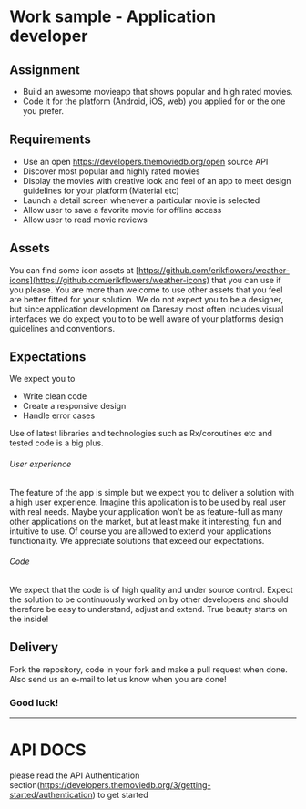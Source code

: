 # Work sample - Application developer

## Assignment

- Build an awesome movieapp that shows popular and high rated movies.
- Code it for the platform (Android, iOS, web) you applied for or the one you prefer.

## Requirements

- Use an open https://developers.themoviedb.org/open source API
- Discover most popular and highly rated movies
- Display the movies with creative look and feel of an app to meet design guidelines for your platform (Material etc)
- Launch a detail screen whenever a particular movie is selected
- Allow user to save a favorite movie for offline access
- Allow user to read movie reviews

## Assets

You can find some icon assets at [https://github.com/erikflowers/weather-icons](https://github.com/erikflowers/weather-icons) that you can use if you please. You are more than welcome to use other assets that you feel are better fitted for your solution. We do not expect you to be a designer, but since application development on Daresay most often includes visual interfaces we do expect you to to be well aware of your platforms design guidelines and conventions.

## Expectations

We expect you to

- Write clean code
- Create a responsive design
- Handle error cases

Use of latest libraries and technologies such as Rx/coroutines etc and tested code is a big plus.

###### User experience

The feature of the app is simple but we expect you to deliver a solution with a high user experience. Imagine this application is to be used by real user with real needs. Maybe your application won’t be as feature-full as many other applications on the market, but at least make it interesting, fun and intuitive to use. Of course you are allowed to extend your applications functionality. We appreciate solutions that exceed our expectations.

###### Code

We expect that the code is of high quality and under source control. Expect the solution to be continuously worked on by other developers and should therefore be easy to understand, adjust and extend. True beauty starts on the inside!

## Delivery

Fork the repository, code in your fork and make a pull request when done. Also send us an e-mail to let us know when you are done!

### Good luck!

---

# API DOCS

please read the API Authentication section(https://developers.themoviedb.org/3/getting-started/authentication) to get started
